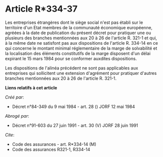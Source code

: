 # Article R*334-37

Les entreprises étrangères dont le siège social n'est pas établi sur le territoire d'un Etat membres de la communauté
économique européenne, agréées à la date de publication du présent décret pour pratiquer une ou plusieurs des branches
mentionnées aux 20 à 26 de l'article R. 321-1 et qui, à la même date ne satisfont pas aux dispositions de l'article R. 334-14
en ce qui concerne le montant minimal réglementaire de la marge de solvabilité et la localisation des éléments constitutifs
de la marge disposent d'un délai expirant le 15 mars 1984 pour se conformer auxdites dispositions.

Les dispositions de l'alinéa précédent ne sont pas applicables aux entreprises qui sollicitent une extension d'agrément pour
pratiquer d'autres branches mentionnées aux 20 à 26 de l'article R. 321-1.

**Liens relatifs à cet article**

_Créé par_:

  - Décret n°84-349 du 9 mai 1984 - art. 28 () JORF 12 mai 1984

_Abrogé par_:

  - Décret n°91-603 du 27 juin 1991 - art. 30 (V) JORF 28 juin 1991

_Cite_:

  - Code des assurances - art. R*334-14 (M)
  - Code des assurances R321-1, R334-14
